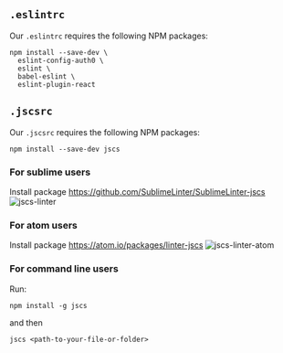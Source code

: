 ## `.eslintrc`

Our `.eslintrc` requires the following NPM packages:

```
npm install --save-dev \
  eslint-config-auth0 \
  eslint \
  babel-eslint \
  eslint-plugin-react
```

## `.jscsrc`

Our `.jscsrc` requires the following NPM packages:

```
npm install --save-dev jscs
```

### For sublime users
Install package https://github.com/SublimeLinter/SublimeLinter-jscs
![jscs-linter](https://cloud.githubusercontent.com/assets/1288192/12572532/7e2d247c-c3cc-11e5-9765-7273b4578525.gif)


### For atom users
Install package https://atom.io/packages/linter-jscs
![jscs-linter-atom](https://cloud.githubusercontent.com/assets/1288192/12572538/8847401e-c3cc-11e5-857d-a719349fa663.gif)


### For command line users
Run:
```
npm install -g jscs
```
and then
```
jscs <path-to-your-file-or-folder>
```
